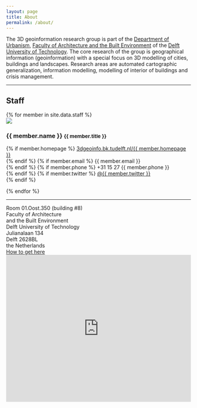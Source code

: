 ```yaml
---
layout: page
title: About
permalink: /about/
---
```



The 3D geoinformation research group is part of the [Department of Urbanism](http://www.bk.tudelft.nl/en/about-faculty/departments/urbanism/), [Faculty of Architecture and the Built Environment](http://www.bk.tudelft.nl) of the [Delft University of Technology](http://www.tudelft.nl). The core research of the group is geographical information (geoinformation) with a special focus on 3D modelling of cities, buildings and landscapes. Research areas are automated cartographic generalization, information modelling, modelling of interior of buildings and crisis management.

--- 

## Staff

<div class="row">
    {% for member in site.data.staff %}
    <div class="col-lg-4 col-sm-6">
    <a href="http://3dgeoinfo.bk.tudelft.nl/{{ member.homepage }}"><img class="img-circle img-responsive" src="/img/{{ member.photo }}"></a>
      <h3>{{ member.name }} <small>{{ member.title }}</small></h3>
      <p>
        {% if member.homepage %}
          <i class="fa fa-home"></i> <a href="http://3dgeoinfo.bk.tudelft.nl/{{ member.homepage }}">3dgeoinfo.bk.tudelft.nl/{{ member.homepage }}</a><br>
        {% endif %}
        {% if member.email %}
          <i class="fa fa-send"></i> {{ member.email }}<br>
        {% endif %}
        {% if member.phone %}
          <i class="fa fa-phone"></i> +31 15 27 {{ member.phone }}<br>
        {% endif %}
        {% if member.twitter %}
          <i class="fa fa-twitter"></i> <a href="https://twitter.com/{{ member.twitter }}">@{{ member.twitter }}</a><br>
        {% endif %}        
      </p>
    </div>
    {% endfor %}
</div>

---

<div class="col-md-4">
  <i class="fa fa-map-marker fa-fw">     </i> Room 01.Oost.350 (building #8) <br>
  <i class="fa fa-map-marker fa-fw fade"></i> Faculty of Architecture <br>
  <i class="fa fa-map-marker fa-fw fade"></i> and the Built Environment<br>
  <i class="fa fa-map-marker fa-fw fade"></i> Delft University of Technology <br>
  <i class="fa fa-map-marker fa-fw fade"></i> Julianalaan 134 <br>
  <i class="fa fa-map-marker fa-fw fade"></i> Delft 2628BL<br>
  <i class="fa fa-map-marker fa-fw fade"></i> the Netherlands <br>
  <i class="fa fa-map-marker fa-fw fade"></i> <a href="http://www.tudelft.nl/en/about-tu-delft/contact-and-accessibility/housing-tu-delft/accessibility/building-8/">How to get here</a>
</div>
<div class="col-md-8">
<iframe width='100%' height='400px' frameBorder='0' src='https://a.tiles.mapbox.com/v4/hugoledoux.j1k9i9hb/attribution,zoompan.html?access_token=pk.eyJ1IjoiaHVnb2xlZG91eCIsImEiOiIyUEdGTTFZIn0.d1jmfpIZI_fD9rl8-bax9w'></iframe>
</div>